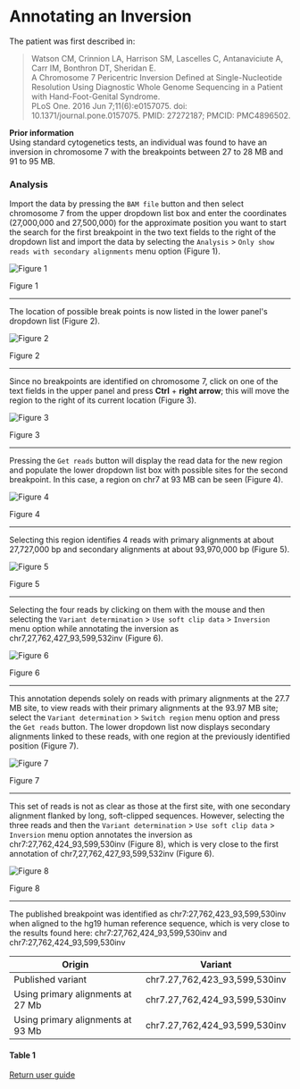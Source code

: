 # Annotating an Inversion

The patient was first described in:   
> Watson CM, Crinnion LA, Harrison SM, Lascelles C, Antanaviciute A, Carr IM, Bonthron DT, Sheridan E.   
A Chromosome 7 Pericentric Inversion Defined at Single-Nucleotide Resolution Using Diagnostic Whole Genome Sequencing in a Patient with Hand-Foot-Genital Syndrome.   
PLoS One. 2016 Jun 7;11(6):e0157075. doi: 10.1371/journal.pone.0157075. PMID: 27272187; PMCID: PMC4896502.


__Prior information__  
Using standard cytogenetics tests, an individual was found to have an inversion in chromosome 7 with the breakpoints between 27 to 28 MB and 91 to 95 MB.     

### Analysis
Import the data by pressing the ```BAM file``` button and then select chromosome 7 from the upper dropdown list box and enter the coordinates (27,000,000 and 27,500,000) for the approximate position you want to start the search for the first breakpoint in the two text fields to the right of the dropdown list and import the data by selecting the ```Analysis``` > ```Only show reads with secondary alignments``` menu option (Figure 1).

![Figure 1](images/examples/figure1inv.jpg)

Figure 1
<hr />

The location of possible break points is now listed in the lower panel's dropdown list (Figure 2).  

![Figure 2](images/examples/figure2inv.jpg)

Figure 2
<hr />

Since no breakpoints are identified on chromosome 7, click on one of the text fields in the upper panel and press **Ctrl** + **right arrow**; this will move the region to the right of its current location (Figure 3).

![Figure 3](images/examples/figure3inv.jpg)

Figure 3
<hr />

Pressing the ```Get reads``` button will display the read data for the new region and populate the lower dropdown list box with possible sites for the second breakpoint. In this case, a region on chr7 at 93 MB can be seen (Figure 4). 

![Figure 4](images/examples/figure4inv.jpg)

Figure 4
<hr />

Selecting this region identifies 4 reads with primary alignments at about 27,727,000 bp and secondary alignments at about 93,970,000 bp (Figure 5).

![Figure 5](images/examples/figure5inv.jpg)

Figure 5
<hr />

Selecting the four reads by clicking on them with the mouse and then selecting the ```Variant determination``` > ```Use soft clip data``` > ```Inversion``` menu option while annotating the inversion as chr7,27,762,427_93,599,532inv (Figure 6).

![Figure 6](images/examples/figure6inv.jpg)

Figure 6
<hr />

This annotation depends solely on reads with primary alignments at the 27.7 MB site, to view reads with their primary alignments at the 93.97 MB site; select the ```Variant determination``` > ```Switch region``` menu option and press the ```Get reads``` button. The lower dropdown list now displays secondary alignments linked to these reads, with one region at the previously identified position (Figure 7).  

![Figure 7](images/examples/figure7inv.jpg)

Figure 7
<hr />

This set of reads is not as clear as those at the first site, with one secondary alignment flanked by long, soft-clipped sequences. However, selecting the three reads and then the ```Variant determination``` > ```Use soft clip data``` > ```Inversion``` menu option annotates the inversion as chr7:27,762,424_93,599,530inv (Figure 8), which is very close to the first annotation of chr7,27,762,427_93,599,532inv (Figure 6).

![Figure 8](images/examples/figure8inv.jpg)

Figure 8
<hr />

The published breakpoint was identified as chr7:27,762,423_93,599,530inv when aligned to the hg19 human reference sequence, which is very close to the results found here:  chr7:27,762,424_93,599,530inv and chr7:27,762,424_93,599,530inv

|Origin|Variant|
|-|-|
|Published variant |chr7.27,762,423_93,599,530inv|
|Using primary alignments at 27 Mb|chr7.27,762,424_93,599,530inv|
|Using primary alignments at 93 Mb|chr7.27,762,424_93,599,530inv|

#### Table 1

[Return user guide](README.md#inversion) 
